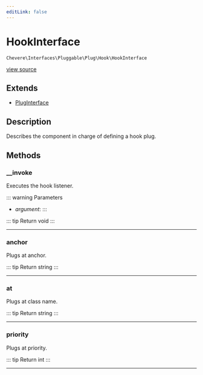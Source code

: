 ```yaml
---
editLink: false
---
```


# HookInterface

`Chevere\Interfaces\Pluggable\Plug\Hook\HookInterface`

[view source](https://github.com/chevere/chevere/blob/master/src/Chevere/Interfaces/Pluggable/Plug/Hook/HookInterface.php)

## Extends

- [PlugInterface](../../PlugInterface.md)

## Description

Describes the component in charge of defining a hook plug.

## Methods

### __invoke

Executes the hook listener.

::: warning Parameters
- *argument*: 
:::

::: tip Return
void
:::

---

### anchor

Plugs at anchor.

::: tip Return
string
:::

---

### at

Plugs at class name.

::: tip Return
string
:::

---

### priority

Plugs at priority.

::: tip Return
int
:::

---

